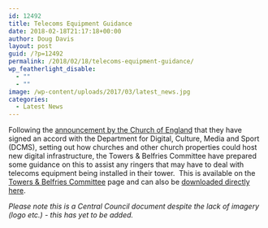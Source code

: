 ```yaml
---
id: 12492
title: Telecoms Equipment Guidance
date: 2018-02-18T21:17:18+00:00
author: Doug Davis
layout: post
guid: /?p=12492
permalink: /2018/02/18/telecoms-equipment-guidance/
wp_featherlight_disable:
  - ""
  - ""
image: /wp-content/uploads/2017/03/latest_news.jpg
categories:
  - Latest News
---
```

Following the <a href="https://www.churchofengland.org/more/media-centre/news/church-spires-boost-rural-wifi-access?utm_source=Daily+Media+Digest&utm_campaign=54fa3d0c15-EMAIL_CAMPAIGN_2018_02_12&utm_medium=email&utm_term=0_296e14724b-54fa3d0c15-248618285" target="_blank" rel="noopener">announcement by the Church of England</a> that they have signed an accord with the Department for Digital, Culture, Media and Sport (DCMS), setting out how churches and other church properties could host new digital infrastructure, the Towers & Belfries Committee have prepared some guidance on this to assist any ringers that may have to deal with telecoms equipment being installed in their tower.  This is available on the [Towers & Belfries Committee](/services/towers-belfries/) page and can also be <a href="https://cccbr.org.uk/wp-content/uploads/2018/02/TELECOMMUNICATIONS-EQUIPMENT.pdf" target="_blank" rel="noopener">downloaded directly here</a>.

_Please note this is a Central Council document despite the lack of imagery (logo etc.) - this has yet to be added._
